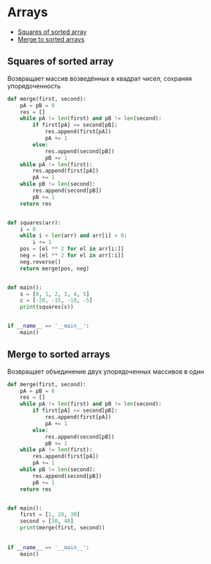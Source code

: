 # Arrays

+ [Squares of sorted array](#squares-of-sorted-array)
+ [Merge to sorted arrays](#merge-to-sorted-arrays)

## Squares of sorted array

Возвращает массив возведённых в квадрат чисел, сохраняя упорядоченность

```python
def merge(first, second):
    pA = pB = 0
    res = []
    while pA != len(first) and pB != len(second):
        if first[pA] <= second[pB]:
            res.append(first[pA])
            pA += 1
        else:
            res.append(second[pB])
            pB += 1
    while pA != len(first):
        res.append(first[pA])
        pA += 1
    while pB != len(second):
        res.append(second[pB])
        pB += 1
    return res


def squares(arr):
    i = 0
    while i < len(arr) and arr[i] < 0:
        i += 1
    pos = [el ** 2 for el in arr[i:]]
    neg = [el ** 2 for el in arr[:i]]
    neg.reverse()
    return merge(pos, neg)


def main():
    s = [0, 1, 2, 3, 4, 5]
    c = [-20, -15, -10, -5]
    print(squares(s))


if __name__ == '__main__':
    main()
```


## Merge to sorted arrays

Возвращает объединение двух упорядоченных массивов в один

```python
def merge(first, second):
    pA = pB = 0
    res = []
    while pA != len(first) and pB != len(second):
        if first[pA] <= second[pB]:
            res.append(first[pA])
            pA += 1
        else:
            res.append(second[pB])
            pB += 1
    while pA != len(first):
        res.append(first[pA])
        pA += 1
    while pB != len(second):
        res.append(second[pB])
        pB += 1
    return res


def main():
    first = [1, 20, 30]
    second = [30, 40]
    print(merge(first, second))
    
    
if __name__ == '__main__':
    main()
```
